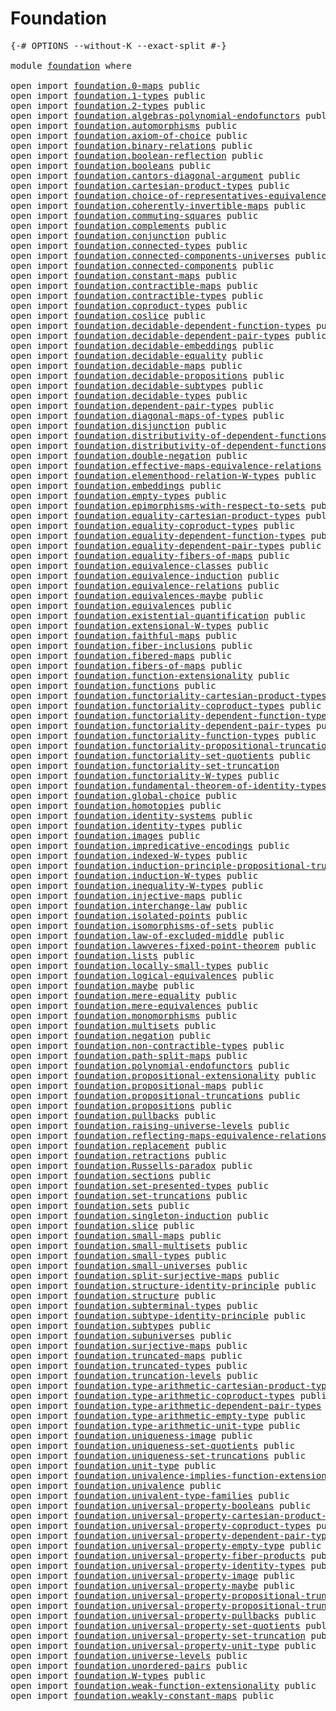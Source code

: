 # Foundation

<pre class="Agda"><a id="23" class="Symbol">{-#</a> <a id="27" class="Keyword">OPTIONS</a> <a id="35" class="Pragma">--without-K</a> <a id="47" class="Pragma">--exact-split</a> <a id="61" class="Symbol">#-}</a>

<a id="66" class="Keyword">module</a> <a id="73" href="foundation.html" class="Module">foundation</a> <a id="84" class="Keyword">where</a>

<a id="91" class="Keyword">open</a> <a id="96" class="Keyword">import</a> <a id="103" href="foundation.0-maps.html" class="Module">foundation.0-maps</a> <a id="121" class="Keyword">public</a>
<a id="128" class="Keyword">open</a> <a id="133" class="Keyword">import</a> <a id="140" href="foundation.1-types.html" class="Module">foundation.1-types</a> <a id="159" class="Keyword">public</a>
<a id="166" class="Keyword">open</a> <a id="171" class="Keyword">import</a> <a id="178" href="foundation.2-types.html" class="Module">foundation.2-types</a> <a id="197" class="Keyword">public</a>
<a id="204" class="Keyword">open</a> <a id="209" class="Keyword">import</a> <a id="216" href="foundation.algebras-polynomial-endofunctors.html" class="Module">foundation.algebras-polynomial-endofunctors</a> <a id="260" class="Keyword">public</a>
<a id="267" class="Keyword">open</a> <a id="272" class="Keyword">import</a> <a id="279" href="foundation.automorphisms.html" class="Module">foundation.automorphisms</a> <a id="304" class="Keyword">public</a>
<a id="311" class="Keyword">open</a> <a id="316" class="Keyword">import</a> <a id="323" href="foundation.axiom-of-choice.html" class="Module">foundation.axiom-of-choice</a> <a id="350" class="Keyword">public</a>
<a id="357" class="Keyword">open</a> <a id="362" class="Keyword">import</a> <a id="369" href="foundation.binary-relations.html" class="Module">foundation.binary-relations</a> <a id="397" class="Keyword">public</a>
<a id="404" class="Keyword">open</a> <a id="409" class="Keyword">import</a> <a id="416" href="foundation.boolean-reflection.html" class="Module">foundation.boolean-reflection</a> <a id="446" class="Keyword">public</a>
<a id="453" class="Keyword">open</a> <a id="458" class="Keyword">import</a> <a id="465" href="foundation.booleans.html" class="Module">foundation.booleans</a> <a id="485" class="Keyword">public</a>
<a id="492" class="Keyword">open</a> <a id="497" class="Keyword">import</a> <a id="504" href="foundation.cantors-diagonal-argument.html" class="Module">foundation.cantors-diagonal-argument</a> <a id="541" class="Keyword">public</a>
<a id="548" class="Keyword">open</a> <a id="553" class="Keyword">import</a> <a id="560" href="foundation.cartesian-product-types.html" class="Module">foundation.cartesian-product-types</a> <a id="595" class="Keyword">public</a>
<a id="602" class="Keyword">open</a> <a id="607" class="Keyword">import</a> <a id="614" href="foundation.choice-of-representatives-equivalence-relation.html" class="Module">foundation.choice-of-representatives-equivalence-relation</a> <a id="672" class="Keyword">public</a>
<a id="679" class="Keyword">open</a> <a id="684" class="Keyword">import</a> <a id="691" href="foundation.coherently-invertible-maps.html" class="Module">foundation.coherently-invertible-maps</a> <a id="729" class="Keyword">public</a>
<a id="736" class="Keyword">open</a> <a id="741" class="Keyword">import</a> <a id="748" href="foundation.commuting-squares.html" class="Module">foundation.commuting-squares</a> <a id="777" class="Keyword">public</a>
<a id="784" class="Keyword">open</a> <a id="789" class="Keyword">import</a> <a id="796" href="foundation.complements.html" class="Module">foundation.complements</a> <a id="819" class="Keyword">public</a>
<a id="826" class="Keyword">open</a> <a id="831" class="Keyword">import</a> <a id="838" href="foundation.conjunction.html" class="Module">foundation.conjunction</a> <a id="861" class="Keyword">public</a>
<a id="868" class="Keyword">open</a> <a id="873" class="Keyword">import</a> <a id="880" href="foundation.connected-types.html" class="Module">foundation.connected-types</a> <a id="907" class="Keyword">public</a>
<a id="914" class="Keyword">open</a> <a id="919" class="Keyword">import</a> <a id="926" href="foundation.connected-components-universes.html" class="Module">foundation.connected-components-universes</a> <a id="968" class="Keyword">public</a>
<a id="975" class="Keyword">open</a> <a id="980" class="Keyword">import</a> <a id="987" href="foundation.connected-components.html" class="Module">foundation.connected-components</a> <a id="1019" class="Keyword">public</a>
<a id="1026" class="Keyword">open</a> <a id="1031" class="Keyword">import</a> <a id="1038" href="foundation.constant-maps.html" class="Module">foundation.constant-maps</a> <a id="1063" class="Keyword">public</a>
<a id="1070" class="Keyword">open</a> <a id="1075" class="Keyword">import</a> <a id="1082" href="foundation.contractible-maps.html" class="Module">foundation.contractible-maps</a> <a id="1111" class="Keyword">public</a>
<a id="1118" class="Keyword">open</a> <a id="1123" class="Keyword">import</a> <a id="1130" href="foundation.contractible-types.html" class="Module">foundation.contractible-types</a> <a id="1160" class="Keyword">public</a>
<a id="1167" class="Keyword">open</a> <a id="1172" class="Keyword">import</a> <a id="1179" href="foundation.coproduct-types.html" class="Module">foundation.coproduct-types</a> <a id="1206" class="Keyword">public</a>
<a id="1213" class="Keyword">open</a> <a id="1218" class="Keyword">import</a> <a id="1225" href="foundation.coslice.html" class="Module">foundation.coslice</a> <a id="1244" class="Keyword">public</a>
<a id="1251" class="Keyword">open</a> <a id="1256" class="Keyword">import</a> <a id="1263" href="foundation.decidable-dependent-function-types.html" class="Module">foundation.decidable-dependent-function-types</a> <a id="1309" class="Keyword">public</a>
<a id="1316" class="Keyword">open</a> <a id="1321" class="Keyword">import</a> <a id="1328" href="foundation.decidable-dependent-pair-types.html" class="Module">foundation.decidable-dependent-pair-types</a> <a id="1370" class="Keyword">public</a>
<a id="1377" class="Keyword">open</a> <a id="1382" class="Keyword">import</a> <a id="1389" href="foundation.decidable-embeddings.html" class="Module">foundation.decidable-embeddings</a> <a id="1421" class="Keyword">public</a>
<a id="1428" class="Keyword">open</a> <a id="1433" class="Keyword">import</a> <a id="1440" href="foundation.decidable-equality.html" class="Module">foundation.decidable-equality</a> <a id="1470" class="Keyword">public</a>
<a id="1477" class="Keyword">open</a> <a id="1482" class="Keyword">import</a> <a id="1489" href="foundation.decidable-maps.html" class="Module">foundation.decidable-maps</a> <a id="1515" class="Keyword">public</a>
<a id="1522" class="Keyword">open</a> <a id="1527" class="Keyword">import</a> <a id="1534" href="foundation.decidable-propositions.html" class="Module">foundation.decidable-propositions</a> <a id="1568" class="Keyword">public</a>
<a id="1575" class="Keyword">open</a> <a id="1580" class="Keyword">import</a> <a id="1587" href="foundation.decidable-subtypes.html" class="Module">foundation.decidable-subtypes</a> <a id="1617" class="Keyword">public</a>
<a id="1624" class="Keyword">open</a> <a id="1629" class="Keyword">import</a> <a id="1636" href="foundation.decidable-types.html" class="Module">foundation.decidable-types</a> <a id="1663" class="Keyword">public</a>
<a id="1670" class="Keyword">open</a> <a id="1675" class="Keyword">import</a> <a id="1682" href="foundation.dependent-pair-types.html" class="Module">foundation.dependent-pair-types</a> <a id="1714" class="Keyword">public</a>
<a id="1721" class="Keyword">open</a> <a id="1726" class="Keyword">import</a> <a id="1733" href="foundation.diagonal-maps-of-types.html" class="Module">foundation.diagonal-maps-of-types</a> <a id="1767" class="Keyword">public</a>
<a id="1774" class="Keyword">open</a> <a id="1779" class="Keyword">import</a> <a id="1786" href="foundation.disjunction.html" class="Module">foundation.disjunction</a> <a id="1809" class="Keyword">public</a>
<a id="1816" class="Keyword">open</a> <a id="1821" class="Keyword">import</a> <a id="1828" href="foundation.distributivity-of-dependent-functions-over-coproduct-types.html" class="Module">foundation.distributivity-of-dependent-functions-over-coproduct-types</a> <a id="1898" class="Keyword">public</a>
<a id="1905" class="Keyword">open</a> <a id="1910" class="Keyword">import</a> <a id="1917" href="foundation.distributivity-of-dependent-functions-over-dependent-pairs.html" class="Module">foundation.distributivity-of-dependent-functions-over-dependent-pairs</a> <a id="1987" class="Keyword">public</a>
<a id="1994" class="Keyword">open</a> <a id="1999" class="Keyword">import</a> <a id="2006" href="foundation.double-negation.html" class="Module">foundation.double-negation</a> <a id="2033" class="Keyword">public</a>
<a id="2040" class="Keyword">open</a> <a id="2045" class="Keyword">import</a> <a id="2052" href="foundation.effective-maps-equivalence-relations.html" class="Module">foundation.effective-maps-equivalence-relations</a> <a id="2100" class="Keyword">public</a>
<a id="2107" class="Keyword">open</a> <a id="2112" class="Keyword">import</a> <a id="2119" href="foundation.elementhood-relation-W-types.html" class="Module">foundation.elementhood-relation-W-types</a> <a id="2159" class="Keyword">public</a>
<a id="2166" class="Keyword">open</a> <a id="2171" class="Keyword">import</a> <a id="2178" href="foundation.embeddings.html" class="Module">foundation.embeddings</a> <a id="2200" class="Keyword">public</a>
<a id="2207" class="Keyword">open</a> <a id="2212" class="Keyword">import</a> <a id="2219" href="foundation.empty-types.html" class="Module">foundation.empty-types</a> <a id="2242" class="Keyword">public</a>
<a id="2249" class="Keyword">open</a> <a id="2254" class="Keyword">import</a> <a id="2261" href="foundation.epimorphisms-with-respect-to-sets.html" class="Module">foundation.epimorphisms-with-respect-to-sets</a> <a id="2306" class="Keyword">public</a>
<a id="2313" class="Keyword">open</a> <a id="2318" class="Keyword">import</a> <a id="2325" href="foundation.equality-cartesian-product-types.html" class="Module">foundation.equality-cartesian-product-types</a> <a id="2369" class="Keyword">public</a>
<a id="2376" class="Keyword">open</a> <a id="2381" class="Keyword">import</a> <a id="2388" href="foundation.equality-coproduct-types.html" class="Module">foundation.equality-coproduct-types</a> <a id="2424" class="Keyword">public</a>
<a id="2431" class="Keyword">open</a> <a id="2436" class="Keyword">import</a> <a id="2443" href="foundation.equality-dependent-function-types.html" class="Module">foundation.equality-dependent-function-types</a> <a id="2488" class="Keyword">public</a>
<a id="2495" class="Keyword">open</a> <a id="2500" class="Keyword">import</a> <a id="2507" href="foundation.equality-dependent-pair-types.html" class="Module">foundation.equality-dependent-pair-types</a> <a id="2548" class="Keyword">public</a>
<a id="2555" class="Keyword">open</a> <a id="2560" class="Keyword">import</a> <a id="2567" href="foundation.equality-fibers-of-maps.html" class="Module">foundation.equality-fibers-of-maps</a> <a id="2602" class="Keyword">public</a>
<a id="2609" class="Keyword">open</a> <a id="2614" class="Keyword">import</a> <a id="2621" href="foundation.equivalence-classes.html" class="Module">foundation.equivalence-classes</a> <a id="2652" class="Keyword">public</a>
<a id="2659" class="Keyword">open</a> <a id="2664" class="Keyword">import</a> <a id="2671" href="foundation.equivalence-induction.html" class="Module">foundation.equivalence-induction</a> <a id="2704" class="Keyword">public</a>
<a id="2711" class="Keyword">open</a> <a id="2716" class="Keyword">import</a> <a id="2723" href="foundation.equivalence-relations.html" class="Module">foundation.equivalence-relations</a> <a id="2756" class="Keyword">public</a>
<a id="2763" class="Keyword">open</a> <a id="2768" class="Keyword">import</a> <a id="2775" href="foundation.equivalences-maybe.html" class="Module">foundation.equivalences-maybe</a> <a id="2805" class="Keyword">public</a>
<a id="2812" class="Keyword">open</a> <a id="2817" class="Keyword">import</a> <a id="2824" href="foundation.equivalences.html" class="Module">foundation.equivalences</a> <a id="2848" class="Keyword">public</a>
<a id="2855" class="Keyword">open</a> <a id="2860" class="Keyword">import</a> <a id="2867" href="foundation.existential-quantification.html" class="Module">foundation.existential-quantification</a> <a id="2905" class="Keyword">public</a>
<a id="2912" class="Keyword">open</a> <a id="2917" class="Keyword">import</a> <a id="2924" href="foundation.extensional-W-types.html" class="Module">foundation.extensional-W-types</a> <a id="2955" class="Keyword">public</a>
<a id="2962" class="Keyword">open</a> <a id="2967" class="Keyword">import</a> <a id="2974" href="foundation.faithful-maps.html" class="Module">foundation.faithful-maps</a> <a id="2999" class="Keyword">public</a>
<a id="3006" class="Keyword">open</a> <a id="3011" class="Keyword">import</a> <a id="3018" href="foundation.fiber-inclusions.html" class="Module">foundation.fiber-inclusions</a> <a id="3046" class="Keyword">public</a>
<a id="3053" class="Keyword">open</a> <a id="3058" class="Keyword">import</a> <a id="3065" href="foundation.fibered-maps.html" class="Module">foundation.fibered-maps</a> <a id="3089" class="Keyword">public</a>
<a id="3096" class="Keyword">open</a> <a id="3101" class="Keyword">import</a> <a id="3108" href="foundation.fibers-of-maps.html" class="Module">foundation.fibers-of-maps</a> <a id="3134" class="Keyword">public</a>
<a id="3141" class="Keyword">open</a> <a id="3146" class="Keyword">import</a> <a id="3153" href="foundation.function-extensionality.html" class="Module">foundation.function-extensionality</a> <a id="3188" class="Keyword">public</a>
<a id="3195" class="Keyword">open</a> <a id="3200" class="Keyword">import</a> <a id="3207" href="foundation.functions.html" class="Module">foundation.functions</a> <a id="3228" class="Keyword">public</a>
<a id="3235" class="Keyword">open</a> <a id="3240" class="Keyword">import</a> <a id="3247" href="foundation.functoriality-cartesian-product-types.html" class="Module">foundation.functoriality-cartesian-product-types</a> <a id="3296" class="Keyword">public</a>
<a id="3303" class="Keyword">open</a> <a id="3308" class="Keyword">import</a> <a id="3315" href="foundation.functoriality-coproduct-types.html" class="Module">foundation.functoriality-coproduct-types</a> <a id="3356" class="Keyword">public</a>
<a id="3363" class="Keyword">open</a> <a id="3368" class="Keyword">import</a> <a id="3375" href="foundation.functoriality-dependent-function-types.html" class="Module">foundation.functoriality-dependent-function-types</a> <a id="3425" class="Keyword">public</a>
<a id="3432" class="Keyword">open</a> <a id="3437" class="Keyword">import</a> <a id="3444" href="foundation.functoriality-dependent-pair-types.html" class="Module">foundation.functoriality-dependent-pair-types</a> <a id="3490" class="Keyword">public</a>
<a id="3497" class="Keyword">open</a> <a id="3502" class="Keyword">import</a> <a id="3509" href="foundation.functoriality-function-types.html" class="Module">foundation.functoriality-function-types</a> <a id="3549" class="Keyword">public</a>
<a id="3556" class="Keyword">open</a> <a id="3561" class="Keyword">import</a> <a id="3568" href="foundation.functoriality-propositional-truncation.html" class="Module">foundation.functoriality-propositional-truncation</a> <a id="3618" class="Keyword">public</a>
<a id="3625" class="Keyword">open</a> <a id="3630" class="Keyword">import</a> <a id="3637" href="foundation.functoriality-set-quotients.html" class="Module">foundation.functoriality-set-quotients</a> <a id="3676" class="Keyword">public</a>
<a id="3683" class="Keyword">open</a> <a id="3688" class="Keyword">import</a> <a id="3695" href="foundation.functoriality-set-truncation.html" class="Module">foundation.functoriality-set-truncation</a>
<a id="3735" class="Keyword">open</a> <a id="3740" class="Keyword">import</a> <a id="3747" href="foundation.functoriality-W-types.html" class="Module">foundation.functoriality-W-types</a> <a id="3780" class="Keyword">public</a>
<a id="3787" class="Keyword">open</a> <a id="3792" class="Keyword">import</a> <a id="3799" href="foundation.fundamental-theorem-of-identity-types.html" class="Module">foundation.fundamental-theorem-of-identity-types</a> <a id="3848" class="Keyword">public</a>
<a id="3855" class="Keyword">open</a> <a id="3860" class="Keyword">import</a> <a id="3867" href="foundation.global-choice.html" class="Module">foundation.global-choice</a> <a id="3892" class="Keyword">public</a>
<a id="3899" class="Keyword">open</a> <a id="3904" class="Keyword">import</a> <a id="3911" href="foundation.homotopies.html" class="Module">foundation.homotopies</a> <a id="3933" class="Keyword">public</a>
<a id="3940" class="Keyword">open</a> <a id="3945" class="Keyword">import</a> <a id="3952" href="foundation.identity-systems.html" class="Module">foundation.identity-systems</a> <a id="3980" class="Keyword">public</a>
<a id="3987" class="Keyword">open</a> <a id="3992" class="Keyword">import</a> <a id="3999" href="foundation.identity-types.html" class="Module">foundation.identity-types</a> <a id="4025" class="Keyword">public</a>
<a id="4032" class="Keyword">open</a> <a id="4037" class="Keyword">import</a> <a id="4044" href="foundation.images.html" class="Module">foundation.images</a> <a id="4062" class="Keyword">public</a>
<a id="4069" class="Keyword">open</a> <a id="4074" class="Keyword">import</a> <a id="4081" href="foundation.impredicative-encodings.html" class="Module">foundation.impredicative-encodings</a> <a id="4116" class="Keyword">public</a>
<a id="4123" class="Keyword">open</a> <a id="4128" class="Keyword">import</a> <a id="4135" href="foundation.indexed-W-types.html" class="Module">foundation.indexed-W-types</a> <a id="4162" class="Keyword">public</a>
<a id="4169" class="Keyword">open</a> <a id="4174" class="Keyword">import</a> <a id="4181" href="foundation.induction-principle-propositional-truncation.html" class="Module">foundation.induction-principle-propositional-truncation</a> <a id="4237" class="Keyword">public</a>
<a id="4244" class="Keyword">open</a> <a id="4249" class="Keyword">import</a> <a id="4256" href="foundation.induction-W-types.html" class="Module">foundation.induction-W-types</a> <a id="4285" class="Keyword">public</a>
<a id="4292" class="Keyword">open</a> <a id="4297" class="Keyword">import</a> <a id="4304" href="foundation.inequality-W-types.html" class="Module">foundation.inequality-W-types</a> <a id="4334" class="Keyword">public</a>
<a id="4341" class="Keyword">open</a> <a id="4346" class="Keyword">import</a> <a id="4353" href="foundation.injective-maps.html" class="Module">foundation.injective-maps</a> <a id="4379" class="Keyword">public</a>
<a id="4386" class="Keyword">open</a> <a id="4391" class="Keyword">import</a> <a id="4398" href="foundation.interchange-law.html" class="Module">foundation.interchange-law</a> <a id="4425" class="Keyword">public</a>
<a id="4432" class="Keyword">open</a> <a id="4437" class="Keyword">import</a> <a id="4444" href="foundation.isolated-points.html" class="Module">foundation.isolated-points</a> <a id="4471" class="Keyword">public</a>
<a id="4478" class="Keyword">open</a> <a id="4483" class="Keyword">import</a> <a id="4490" href="foundation.isomorphisms-of-sets.html" class="Module">foundation.isomorphisms-of-sets</a> <a id="4522" class="Keyword">public</a>
<a id="4529" class="Keyword">open</a> <a id="4534" class="Keyword">import</a> <a id="4541" href="foundation.law-of-excluded-middle.html" class="Module">foundation.law-of-excluded-middle</a> <a id="4575" class="Keyword">public</a>
<a id="4582" class="Keyword">open</a> <a id="4587" class="Keyword">import</a> <a id="4594" href="foundation.lawveres-fixed-point-theorem.html" class="Module">foundation.lawveres-fixed-point-theorem</a> <a id="4634" class="Keyword">public</a>
<a id="4641" class="Keyword">open</a> <a id="4646" class="Keyword">import</a> <a id="4653" href="foundation.lists.html" class="Module">foundation.lists</a> <a id="4670" class="Keyword">public</a>
<a id="4677" class="Keyword">open</a> <a id="4682" class="Keyword">import</a> <a id="4689" href="foundation.locally-small-types.html" class="Module">foundation.locally-small-types</a> <a id="4720" class="Keyword">public</a>
<a id="4727" class="Keyword">open</a> <a id="4732" class="Keyword">import</a> <a id="4739" href="foundation.logical-equivalences.html" class="Module">foundation.logical-equivalences</a> <a id="4771" class="Keyword">public</a>
<a id="4778" class="Keyword">open</a> <a id="4783" class="Keyword">import</a> <a id="4790" href="foundation.maybe.html" class="Module">foundation.maybe</a> <a id="4807" class="Keyword">public</a>
<a id="4814" class="Keyword">open</a> <a id="4819" class="Keyword">import</a> <a id="4826" href="foundation.mere-equality.html" class="Module">foundation.mere-equality</a> <a id="4851" class="Keyword">public</a>
<a id="4858" class="Keyword">open</a> <a id="4863" class="Keyword">import</a> <a id="4870" href="foundation.mere-equivalences.html" class="Module">foundation.mere-equivalences</a> <a id="4899" class="Keyword">public</a>
<a id="4906" class="Keyword">open</a> <a id="4911" class="Keyword">import</a> <a id="4918" href="foundation.monomorphisms.html" class="Module">foundation.monomorphisms</a> <a id="4943" class="Keyword">public</a>
<a id="4950" class="Keyword">open</a> <a id="4955" class="Keyword">import</a> <a id="4962" href="foundation.multisets.html" class="Module">foundation.multisets</a> <a id="4983" class="Keyword">public</a>
<a id="4990" class="Keyword">open</a> <a id="4995" class="Keyword">import</a> <a id="5002" href="foundation.negation.html" class="Module">foundation.negation</a> <a id="5022" class="Keyword">public</a>
<a id="5029" class="Keyword">open</a> <a id="5034" class="Keyword">import</a> <a id="5041" href="foundation.non-contractible-types.html" class="Module">foundation.non-contractible-types</a> <a id="5075" class="Keyword">public</a>
<a id="5082" class="Keyword">open</a> <a id="5087" class="Keyword">import</a> <a id="5094" href="foundation.path-split-maps.html" class="Module">foundation.path-split-maps</a> <a id="5121" class="Keyword">public</a>
<a id="5128" class="Keyword">open</a> <a id="5133" class="Keyword">import</a> <a id="5140" href="foundation.polynomial-endofunctors.html" class="Module">foundation.polynomial-endofunctors</a> <a id="5175" class="Keyword">public</a>
<a id="5182" class="Keyword">open</a> <a id="5187" class="Keyword">import</a> <a id="5194" href="foundation.propositional-extensionality.html" class="Module">foundation.propositional-extensionality</a> <a id="5234" class="Keyword">public</a>
<a id="5241" class="Keyword">open</a> <a id="5246" class="Keyword">import</a> <a id="5253" href="foundation.propositional-maps.html" class="Module">foundation.propositional-maps</a> <a id="5283" class="Keyword">public</a>
<a id="5290" class="Keyword">open</a> <a id="5295" class="Keyword">import</a> <a id="5302" href="foundation.propositional-truncations.html" class="Module">foundation.propositional-truncations</a> <a id="5339" class="Keyword">public</a>
<a id="5346" class="Keyword">open</a> <a id="5351" class="Keyword">import</a> <a id="5358" href="foundation.propositions.html" class="Module">foundation.propositions</a> <a id="5382" class="Keyword">public</a>
<a id="5389" class="Keyword">open</a> <a id="5394" class="Keyword">import</a> <a id="5401" href="foundation.pullbacks.html" class="Module">foundation.pullbacks</a> <a id="5422" class="Keyword">public</a>
<a id="5429" class="Keyword">open</a> <a id="5434" class="Keyword">import</a> <a id="5441" href="foundation.raising-universe-levels.html" class="Module">foundation.raising-universe-levels</a> <a id="5476" class="Keyword">public</a>
<a id="5483" class="Keyword">open</a> <a id="5488" class="Keyword">import</a> <a id="5495" href="foundation.reflecting-maps-equivalence-relations.html" class="Module">foundation.reflecting-maps-equivalence-relations</a> <a id="5544" class="Keyword">public</a>
<a id="5551" class="Keyword">open</a> <a id="5556" class="Keyword">import</a> <a id="5563" href="foundation.replacement.html" class="Module">foundation.replacement</a> <a id="5586" class="Keyword">public</a>
<a id="5593" class="Keyword">open</a> <a id="5598" class="Keyword">import</a> <a id="5605" href="foundation.retractions.html" class="Module">foundation.retractions</a> <a id="5628" class="Keyword">public</a>
<a id="5635" class="Keyword">open</a> <a id="5640" class="Keyword">import</a> <a id="5647" href="foundation.Russells-paradox.html" class="Module">foundation.Russells-paradox</a> <a id="5675" class="Keyword">public</a>
<a id="5682" class="Keyword">open</a> <a id="5687" class="Keyword">import</a> <a id="5694" href="foundation.sections.html" class="Module">foundation.sections</a> <a id="5714" class="Keyword">public</a>
<a id="5721" class="Keyword">open</a> <a id="5726" class="Keyword">import</a> <a id="5733" href="foundation.set-presented-types.html" class="Module">foundation.set-presented-types</a> <a id="5764" class="Keyword">public</a>
<a id="5771" class="Keyword">open</a> <a id="5776" class="Keyword">import</a> <a id="5783" href="foundation.set-truncations.html" class="Module">foundation.set-truncations</a> <a id="5810" class="Keyword">public</a>
<a id="5817" class="Keyword">open</a> <a id="5822" class="Keyword">import</a> <a id="5829" href="foundation.sets.html" class="Module">foundation.sets</a> <a id="5845" class="Keyword">public</a>
<a id="5852" class="Keyword">open</a> <a id="5857" class="Keyword">import</a> <a id="5864" href="foundation.singleton-induction.html" class="Module">foundation.singleton-induction</a> <a id="5895" class="Keyword">public</a>
<a id="5902" class="Keyword">open</a> <a id="5907" class="Keyword">import</a> <a id="5914" href="foundation.slice.html" class="Module">foundation.slice</a> <a id="5931" class="Keyword">public</a>
<a id="5938" class="Keyword">open</a> <a id="5943" class="Keyword">import</a> <a id="5950" href="foundation.small-maps.html" class="Module">foundation.small-maps</a> <a id="5972" class="Keyword">public</a>
<a id="5979" class="Keyword">open</a> <a id="5984" class="Keyword">import</a> <a id="5991" href="foundation.small-multisets.html" class="Module">foundation.small-multisets</a> <a id="6018" class="Keyword">public</a>
<a id="6025" class="Keyword">open</a> <a id="6030" class="Keyword">import</a> <a id="6037" href="foundation.small-types.html" class="Module">foundation.small-types</a> <a id="6060" class="Keyword">public</a>
<a id="6067" class="Keyword">open</a> <a id="6072" class="Keyword">import</a> <a id="6079" href="foundation.small-universes.html" class="Module">foundation.small-universes</a> <a id="6106" class="Keyword">public</a>
<a id="6113" class="Keyword">open</a> <a id="6118" class="Keyword">import</a> <a id="6125" href="foundation.split-surjective-maps.html" class="Module">foundation.split-surjective-maps</a> <a id="6158" class="Keyword">public</a>
<a id="6165" class="Keyword">open</a> <a id="6170" class="Keyword">import</a> <a id="6177" href="foundation.structure-identity-principle.html" class="Module">foundation.structure-identity-principle</a> <a id="6217" class="Keyword">public</a>
<a id="6224" class="Keyword">open</a> <a id="6229" class="Keyword">import</a> <a id="6236" href="foundation.structure.html" class="Module">foundation.structure</a> <a id="6257" class="Keyword">public</a>
<a id="6264" class="Keyword">open</a> <a id="6269" class="Keyword">import</a> <a id="6276" href="foundation.subterminal-types.html" class="Module">foundation.subterminal-types</a> <a id="6305" class="Keyword">public</a>
<a id="6312" class="Keyword">open</a> <a id="6317" class="Keyword">import</a> <a id="6324" href="foundation.subtype-identity-principle.html" class="Module">foundation.subtype-identity-principle</a> <a id="6362" class="Keyword">public</a>
<a id="6369" class="Keyword">open</a> <a id="6374" class="Keyword">import</a> <a id="6381" href="foundation.subtypes.html" class="Module">foundation.subtypes</a> <a id="6401" class="Keyword">public</a>
<a id="6408" class="Keyword">open</a> <a id="6413" class="Keyword">import</a> <a id="6420" href="foundation.subuniverses.html" class="Module">foundation.subuniverses</a> <a id="6444" class="Keyword">public</a>
<a id="6451" class="Keyword">open</a> <a id="6456" class="Keyword">import</a> <a id="6463" href="foundation.surjective-maps.html" class="Module">foundation.surjective-maps</a> <a id="6490" class="Keyword">public</a>
<a id="6497" class="Keyword">open</a> <a id="6502" class="Keyword">import</a> <a id="6509" href="foundation.truncated-maps.html" class="Module">foundation.truncated-maps</a> <a id="6535" class="Keyword">public</a>
<a id="6542" class="Keyword">open</a> <a id="6547" class="Keyword">import</a> <a id="6554" href="foundation.truncated-types.html" class="Module">foundation.truncated-types</a> <a id="6581" class="Keyword">public</a>
<a id="6588" class="Keyword">open</a> <a id="6593" class="Keyword">import</a> <a id="6600" href="foundation.truncation-levels.html" class="Module">foundation.truncation-levels</a> <a id="6629" class="Keyword">public</a>
<a id="6636" class="Keyword">open</a> <a id="6641" class="Keyword">import</a> <a id="6648" href="foundation.type-arithmetic-cartesian-product-types.html" class="Module">foundation.type-arithmetic-cartesian-product-types</a> <a id="6699" class="Keyword">public</a>
<a id="6706" class="Keyword">open</a> <a id="6711" class="Keyword">import</a> <a id="6718" href="foundation.type-arithmetic-coproduct-types.html" class="Module">foundation.type-arithmetic-coproduct-types</a> <a id="6761" class="Keyword">public</a>
<a id="6768" class="Keyword">open</a> <a id="6773" class="Keyword">import</a> <a id="6780" href="foundation.type-arithmetic-dependent-pair-types.html" class="Module">foundation.type-arithmetic-dependent-pair-types</a> <a id="6828" class="Keyword">public</a>
<a id="6835" class="Keyword">open</a> <a id="6840" class="Keyword">import</a> <a id="6847" href="foundation.type-arithmetic-empty-type.html" class="Module">foundation.type-arithmetic-empty-type</a> <a id="6885" class="Keyword">public</a>
<a id="6892" class="Keyword">open</a> <a id="6897" class="Keyword">import</a> <a id="6904" href="foundation.type-arithmetic-unit-type.html" class="Module">foundation.type-arithmetic-unit-type</a> <a id="6941" class="Keyword">public</a>
<a id="6948" class="Keyword">open</a> <a id="6953" class="Keyword">import</a> <a id="6960" href="foundation.uniqueness-image.html" class="Module">foundation.uniqueness-image</a> <a id="6988" class="Keyword">public</a>
<a id="6995" class="Keyword">open</a> <a id="7000" class="Keyword">import</a> <a id="7007" href="foundation.uniqueness-set-quotients.html" class="Module">foundation.uniqueness-set-quotients</a> <a id="7043" class="Keyword">public</a>
<a id="7050" class="Keyword">open</a> <a id="7055" class="Keyword">import</a> <a id="7062" href="foundation.uniqueness-set-truncations.html" class="Module">foundation.uniqueness-set-truncations</a> <a id="7100" class="Keyword">public</a>
<a id="7107" class="Keyword">open</a> <a id="7112" class="Keyword">import</a> <a id="7119" href="foundation.unit-type.html" class="Module">foundation.unit-type</a> <a id="7140" class="Keyword">public</a>
<a id="7147" class="Keyword">open</a> <a id="7152" class="Keyword">import</a> <a id="7159" href="foundation.univalence-implies-function-extensionality.html" class="Module">foundation.univalence-implies-function-extensionality</a> <a id="7213" class="Keyword">public</a>
<a id="7220" class="Keyword">open</a> <a id="7225" class="Keyword">import</a> <a id="7232" href="foundation.univalence.html" class="Module">foundation.univalence</a> <a id="7254" class="Keyword">public</a>
<a id="7261" class="Keyword">open</a> <a id="7266" class="Keyword">import</a> <a id="7273" href="foundation.univalent-type-families.html" class="Module">foundation.univalent-type-families</a> <a id="7308" class="Keyword">public</a>
<a id="7315" class="Keyword">open</a> <a id="7320" class="Keyword">import</a> <a id="7327" href="foundation.universal-property-booleans.html" class="Module">foundation.universal-property-booleans</a> <a id="7366" class="Keyword">public</a>
<a id="7373" class="Keyword">open</a> <a id="7378" class="Keyword">import</a> <a id="7385" href="foundation.universal-property-cartesian-product-types.html" class="Module">foundation.universal-property-cartesian-product-types</a> <a id="7439" class="Keyword">public</a>
<a id="7446" class="Keyword">open</a> <a id="7451" class="Keyword">import</a> <a id="7458" href="foundation.universal-property-coproduct-types.html" class="Module">foundation.universal-property-coproduct-types</a> <a id="7504" class="Keyword">public</a>
<a id="7511" class="Keyword">open</a> <a id="7516" class="Keyword">import</a> <a id="7523" href="foundation.universal-property-dependent-pair-types.html" class="Module">foundation.universal-property-dependent-pair-types</a> <a id="7574" class="Keyword">public</a>
<a id="7581" class="Keyword">open</a> <a id="7586" class="Keyword">import</a> <a id="7593" href="foundation.universal-property-empty-type.html" class="Module">foundation.universal-property-empty-type</a> <a id="7634" class="Keyword">public</a>
<a id="7641" class="Keyword">open</a> <a id="7646" class="Keyword">import</a> <a id="7653" href="foundation.universal-property-fiber-products.html" class="Module">foundation.universal-property-fiber-products</a> <a id="7698" class="Keyword">public</a>
<a id="7705" class="Keyword">open</a> <a id="7710" class="Keyword">import</a> <a id="7717" href="foundation.universal-property-identity-types.html" class="Module">foundation.universal-property-identity-types</a> <a id="7762" class="Keyword">public</a>
<a id="7769" class="Keyword">open</a> <a id="7774" class="Keyword">import</a> <a id="7781" href="foundation.universal-property-image.html" class="Module">foundation.universal-property-image</a> <a id="7817" class="Keyword">public</a>
<a id="7824" class="Keyword">open</a> <a id="7829" class="Keyword">import</a> <a id="7836" href="foundation.universal-property-maybe.html" class="Module">foundation.universal-property-maybe</a> <a id="7872" class="Keyword">public</a>
<a id="7879" class="Keyword">open</a> <a id="7884" class="Keyword">import</a> <a id="7891" href="foundation.universal-property-propositional-truncation-into-sets.html" class="Module">foundation.universal-property-propositional-truncation-into-sets</a> <a id="7956" class="Keyword">public</a>
<a id="7963" class="Keyword">open</a> <a id="7968" class="Keyword">import</a> <a id="7975" href="foundation.universal-property-propositional-truncation.html" class="Module">foundation.universal-property-propositional-truncation</a> <a id="8030" class="Keyword">public</a>
<a id="8037" class="Keyword">open</a> <a id="8042" class="Keyword">import</a> <a id="8049" href="foundation.universal-property-pullbacks.html" class="Module">foundation.universal-property-pullbacks</a> <a id="8089" class="Keyword">public</a>
<a id="8096" class="Keyword">open</a> <a id="8101" class="Keyword">import</a> <a id="8108" href="foundation.universal-property-set-quotients.html" class="Module">foundation.universal-property-set-quotients</a> <a id="8152" class="Keyword">public</a>
<a id="8159" class="Keyword">open</a> <a id="8164" class="Keyword">import</a> <a id="8171" href="foundation.universal-property-set-truncation.html" class="Module">foundation.universal-property-set-truncation</a> <a id="8216" class="Keyword">public</a>
<a id="8223" class="Keyword">open</a> <a id="8228" class="Keyword">import</a> <a id="8235" href="foundation.universal-property-unit-type.html" class="Module">foundation.universal-property-unit-type</a> <a id="8275" class="Keyword">public</a>
<a id="8282" class="Keyword">open</a> <a id="8287" class="Keyword">import</a> <a id="8294" href="foundation.universe-levels.html" class="Module">foundation.universe-levels</a> <a id="8321" class="Keyword">public</a>
<a id="8328" class="Keyword">open</a> <a id="8333" class="Keyword">import</a> <a id="8340" href="foundation.unordered-pairs.html" class="Module">foundation.unordered-pairs</a> <a id="8367" class="Keyword">public</a>
<a id="8374" class="Keyword">open</a> <a id="8379" class="Keyword">import</a> <a id="8386" href="foundation.W-types.html" class="Module">foundation.W-types</a> <a id="8405" class="Keyword">public</a>
<a id="8412" class="Keyword">open</a> <a id="8417" class="Keyword">import</a> <a id="8424" href="foundation.weak-function-extensionality.html" class="Module">foundation.weak-function-extensionality</a> <a id="8464" class="Keyword">public</a>
<a id="8471" class="Keyword">open</a> <a id="8476" class="Keyword">import</a> <a id="8483" href="foundation.weakly-constant-maps.html" class="Module">foundation.weakly-constant-maps</a> <a id="8515" class="Keyword">public</a>
</pre>